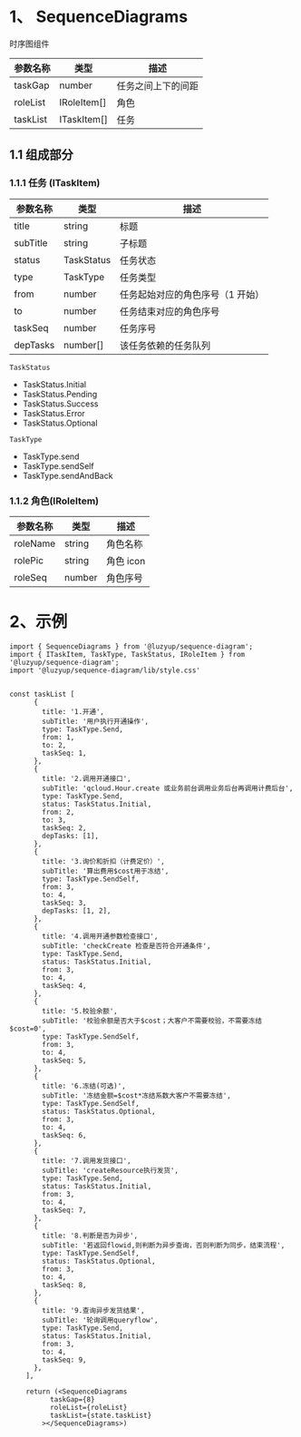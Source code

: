 # 1、 SequenceDiagrams

时序图组件

| 参数名称 | 类型        | 描述               |
| -------- | ----------- | ------------------ |
| taskGap  | number      | 任务之间上下的间距 |
| roleList | IRoleItem[] | 角色               |
| taskList | ITaskItem[] | 任务               |

## 1.1 组成部分

### 1.1.1 任务 (ITaskItem)

| 参数名称 | 类型       | 描述                             |
| -------- | ---------- | -------------------------------- |
| title    | string     | 标题                             |
| subTitle | string     | 子标题                           |
| status   | TaskStatus | 任务状态                         |
| type     | TaskType   | 任务类型                         |
| from     | number     | 任务起始对应的角色序号（1 开始） |
| to       | number     | 任务结束对应的角色序号           |
| taskSeq  | number     | 任务序号                         |
| depTasks | number[]   | 该任务依赖的任务队列             |

`TaskStatus`

- TaskStatus.Initial
- TaskStatus.Pending
- TaskStatus.Success
- TaskStatus.Error
- TaskStatus.Optional

`TaskType`

- TaskType.send
- TaskType.sendSelf
- TaskType.sendAndBack

### 1.1.2 角色(IRoleItem)

| 参数名称 | 类型   | 描述      |
| -------- | ------ | --------- |
| roleName | string | 角色名称  |
| rolePic  | string | 角色 icon |
| roleSeq  | number | 角色序号  |

# 2、示例

```
import { SequenceDiagrams } from '@luzyup/sequence-diagram';
import { ITaskItem, TaskType, TaskStatus, IRoleItem } from '@luzyup/sequence-diagram';
import '@luzyup/sequence-diagram/lib/style.css'


const taskList [
      {
        title: '1.开通',
        subTitle: '用户执行开通操作',
        type: TaskType.Send,
        from: 1,
        to: 2,
        taskSeq: 1,
      },
      {
        title: '2.调用开通接口',
        subTitle: 'qcloud.Hour.create 或业务前台调用业务后台再调用计费后台',
        type: TaskType.Send,
        status: TaskStatus.Initial,
        from: 2,
        to: 3,
        taskSeq: 2,
        depTasks: [1],
      },
      {
        title: '3.询价和折扣（计费定价）',
        subTitle: '算出费用$cost用于冻结',
        type: TaskType.SendSelf,
        from: 3,
        to: 4,
        taskSeq: 3,
        depTasks: [1, 2],
      },
      {
        title: '4.调用开通参数检查接口',
        subTitle: 'checkCreate 检查是否符合开通条件',
        type: TaskType.Send,
        status: TaskStatus.Initial,
        from: 3,
        to: 4,
        taskSeq: 4,
      },
      {
        title: '5.校验余额',
        subTitle: '校验余额是否大于$cost；大客户不需要校验，不需要冻结$cost=0',
        type: TaskType.SendSelf,
        from: 3,
        to: 4,
        taskSeq: 5,
      },
      {
        title: '6.冻结(可选)',
        subTitle: '冻结金额=$cost*冻结系数大客户不需要冻结',
        type: TaskType.SendSelf,
        status: TaskStatus.Optional,
        from: 3,
        to: 4,
        taskSeq: 6,
      },
      {
        title: '7.调用发货接口',
        subTitle: 'createResource执行发货',
        type: TaskType.Send,
        status: TaskStatus.Initial,
        from: 3,
        to: 4,
        taskSeq: 7,
      },
      {
        title: '8.判断是否为异步',
        subTitle: '若返回flowid,则判断为异步查询，否则判断为同步，结束流程',
        type: TaskType.SendSelf,
        status: TaskStatus.Optional,
        from: 3,
        to: 4,
        taskSeq: 8,
      },
      {
        title: '9.查询异步发货结果',
        subTitle: '轮询调用queryflow',
        type: TaskType.Send,
        status: TaskStatus.Initial,
        from: 3,
        to: 4,
        taskSeq: 9,
      },
    ],

    return (<SequenceDiagrams
          taskGap={8}
          roleList={roleList}
          taskList={state.taskList}
        ></SequenceDiagrams>)
```
